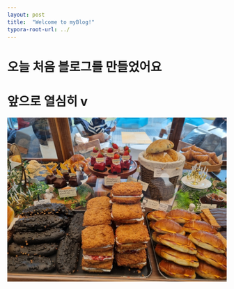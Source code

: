 ```yaml
---
layout: post
title:  "Welcome to myBlog!"
typora-root-url: ../
---
```


# 오늘 처음 블로그를 만들었어요 
# 앞으로 열심히 v

![bread](/images/.2025-05-30-like/bread-1748614243404-4.JPG)
